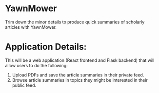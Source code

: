 # YawnMower
Trim down the minor details to produce quick summaries of scholarly articles with YawnMower.


# Application Details:
This will be a web application (React frontend and Flask backend) that will allow users to do the following:
1. Upload PDFs and save the article summaries in their private feed.
2. Browse article summaries in topics they might be interested in their public feed.



